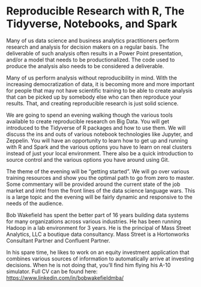 # Reproducible Research with R, The Tidyverse, Notebooks, and Spark
Many of us data science and business analytics practitioners perform research and analysis for decision makers on a regular basis. The deliverable of such analysis often results in a Power Point presentation, and/or a model that needs to be productionalized. The code used to produce the analysis also needs to be considered a deliverable.

Many of us perform analysis without reproducibility in mind. With the increasing democratization of data, it is becoming more and more important for people that may not have scientific training to be able to create analysis that can be picked up by somebody else who can then reproduce your results. That, and creating reproducible research is just solid science.

We are going to spend an evening walking though the various tools available to create reproducible research on Big Data. You will get introduced to the Tidyverse of R packages and how to use them. We will discuss the ins and outs of various notebook technologies like Jupyter, and Zeppelin. You will have an opportunity to learn how to get up and running with R and Spark and the various options you have to learn on real clusters instead of just your local environment. There also be a quick introduction to source control and the various options you have around using Git.

The theme of the evening will be “getting started”. We will go over various training resources and show you the optimal path to go from zero to master. Some commentary will be provided around the current state of the job market and intel from the front lines of the data science language wars. This is a large topic and the evening will be fairly dynamic and responsive to the needs of the audience.

Bob Wakefield has spent the better part of 16 years building data systems for many organizations across various industries. He has been running Hadoop in a lab environment for 3 years. He is the principal of Mass Street Analytics, LLC a boutique data consultancy. Mass Street is a Hortonworks Consultant Partner and Confluent Partner.

In his spare time, he likes to work on an equity investment application that combines various sources of information to automatically arrive at investing decisions. When he is not doing that, you’ll find him flying his A-10 simulator. Full CV can be found here: https://www.linkedin.com/in/bobwakefieldmba/
